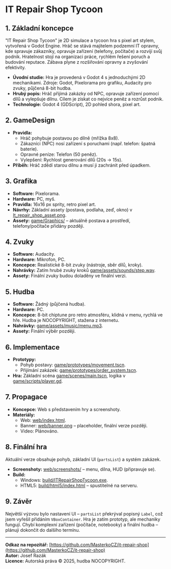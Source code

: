 # IT Repair Shop Tycoon

## 1. Základní koncepce
"IT Repair Shop Tycoon" je 2D simulace a tycoon hra s pixel art stylem, vytvořená v Godot Engine. Hráč se stává majitelem podzemní IT opravny, kde spravuje zákazníky, opravuje zařízení (telefony, počítače) a rozvíjí svůj podnik. Hratelnost stojí na organizaci práce, rychlém řešení poruch a budování reputace. Zábava plyne z rozšiřování opravny a zvyšování efektivity.

- **Úvodní studie:** Hra je provedená v Godot 4 s jednoduchými 2D mechanikami. Zdroje: Godot, Pixelorama pro grafiku, Audacity pro zvuky, půjčená 8-bit hudba.
- **Hrubý popis:** Hráč přijímá zakázky od NPC, opravuje zařízení pomocí dílů a vylepšuje dílnu. Cílem je získat co nejvíce peněz a rozrůst podnik.
- **Technologie:** Godot 4 (GDScript), 2D pohled shora, pixel art.

## 2. GameDesign
- **Pravidla:**
  - Hráč pohybuje postavou po dílně (mřížka 8x8).
  - Zákazníci (NPC) nosí zařízení s poruchami (např. telefon: špatná baterie).
  - Opravné peníze: Telefon (50 peněz).
  - Vylepšení: Rychlost generování dílů (20s → 15s).
- **Příběh:** Hráč zdědí starou dílnu a musí ji zachránit před úpadkem.

## 3. Grafika
- **Software:** Pixelorama.
- **Hardware:** PC, myš.
- **Pravidla:** 16x16 px sprity, retro pixel art.
- **Návrhy:** Základní assety (postava, podlaha, zeď, okno) v [It_repair_shop_asset.png](https://github.com/MasterkoCZ/it-repair-shop/tree/main/Graphics/Interier).
- **Assety:** [game/Graphics/](https://github.com/MasterkoCZ/it-repair-shop/tree/main/Graphics) – aktuálně postava a prostředí, telefony/počítače přidány později.

## 4. Zvuky
- **Software:** Audacity.
- **Hardware:** Mikrofon, PC.
- **Koncepce:** Realistické 8-bit zvuky (nástroje, sběr dílů, kroky).
- **Nahrávky:** Zatím hrubé zvuky kroků [game/assets/sounds/step.wav](game/assets/sounds/step.wav).
- **Assety:** Finální zvuky budou doladěny ve finální verzi.

## 5. Hudba
- **Software:** Žádný (půjčená hudba).
- **Hardware:** PC.
- **Koncepce:** 8-bit chiptune pro retro atmosféru, klidná v menu, rychlá ve hře. Hudba je NOCOPYRIGHT, stažena z internetu.
- **Nahrávky:** [game/assets/music/menu.mp3](game/assets/music/menu.mp3).
- **Assety:** Finální výběr později.

## 6. Implementace
- **Prototypy:**
  - Pohyb postavy: [game/prototypes/movement.tscn](game/prototypes/movement.tscn).
  - Přijímání zakázek: [game/prototypes/order_system.tscn](game/prototypes/order_system.tscn).
- **Hra:** Základní scéna [game/scenes/main.tscn](game/scenes/main.tscn), logika v [game/scripts/player.gd](game/scripts/player.gd).

## 7. Propagace
- **Koncepce:** Web s představením hry a screenshoty.
- **Materiály:**
  - Web: [web/index.html](web/index.html).
  - Banner: [web/banner.png](web/banner.png) – placeholder, finální verze později.
  - Video: Plánováno.

## 8. Finální hra
Aktuální verze obsahuje pohyb, základní UI (`partsList`) a systém zakázek.  
- **Screenshoty:** [web/screenshots/](web/screenshots/) – menu, dílna, HUD (připravuje se).
- **Build:**
  - Windows: [build/ITRepairShopTycoon.exe](build/ITRepairShopTycoon.exe).
  - HTML5: [build/html5/index.html](build/html5/index.html) – spustitelné na serveru.

## 9. Závěr
Největší výzvou bylo nastavení UI – `partsList` překrýval popisný `Label`, což jsem vyřešil přidáním `VBoxContainer`. Hra je zatím prototyp, ale mechaniky fungují. Chybí komplexní zařízení (počítače, notebooky) a finální hudba – plánuji dokončit do dalšího termínu.

---

**Odkaz na repozitář:** [https://github.com/MasterkoCZ/it-repair-shop](https://github.com/MasterkoCZ/it-repair-shop)  
**Autor:** Josef Razák  
**Licence:** Autorská práva © 2025, hudba NOCOPYRIGHT.
